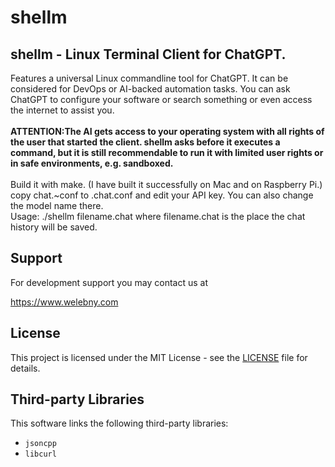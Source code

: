 # shellm
<H2> shellm - Linux Terminal Client for ChatGPT.</H2> 

<DIV>Features a universal Linux commandline tool for ChatGPT. It can be considered for DevOps or AI-backed automation tasks. You can ask ChatGPT to configure your software or search something or even access the internet to assist you.</DIV>
</BR>
<B> ATTENTION:The AI gets access to your operating system with all rights of the user that started the client. shellm asks before it executes a command, but it is still recommendable to run it with limited user rights or in safe environments, e.g. sandboxed.</B>
</BR>
</BR>
<DIV>Build it with make. (I have built it successfully on Mac and on Raspberry Pi.)</DIV>
<DIV>copy chat.~conf to .chat.conf and edit your API key. You can also change the model name there.</DIV>
<DIV>Usage: ./shellm filename.chat where filename.chat is the place the chat history will be saved.</DIV>

## Support

For development support you may contact us at 

https://www.welebny.com

## License

This project is licensed under the MIT License - see the [LICENSE](LICENSE) file for details.

## Third-party Libraries

This software links the following third-party libraries:

- `jsoncpp` 
- `libcurl`

